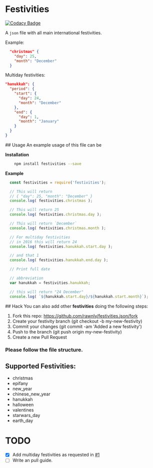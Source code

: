 # Festivities

[![Codacy Badge](https://api.codacy.com/project/badge/Grade/1436efa4eb3843319a903f4f1fb230ed)](https://www.codacy.com/app/fedevitale99/festivities-json?utm_source=github.com&utm_medium=referral&utm_content=Rawnly/festivities.json&utm_campaign=badger)

A `json` file with all main international festivities.

Example:
```json
  "christmas" {
    "day": 25,
    "month": "December"
  }
```

Multiday festivities:
```json
"hanukkah": {
  "period": {
    "start": {
      "day": 24,
      "month": "December"
    },
    "end": {
      "day": 1,
      "month": "January"
    }
  }
}
```

## Usage
An example usage of this file can be

**Installation**
```bash
	npm install festivities --save
```

**Example**
```javascript
  const festivities = require('festivities');

  // This will return
  // { "day": 25, "month": "December" }
  console.log( festivities.christmas );

  // This will return 25
  console.log( festivities.christmas.day );

  // This will return `December`
  console.log( festivities.christmas.month );

  // For multiday festivities
  // in 2016 this will return 24
  console.log( festivities.hanukkah.start.day );

  // and that 1
  console.log( festivities.hanukkah.end.day );

  // Print full date

  // abbreviation
  var hanukkah = festivities.hanukkah;

  // this will return "24 December"
  console.log( `${hanukkah.start.day}/${hanukkah.start.month}`);

```

## Hack
You can also add other **festivities** doing the following steps:

1. Fork this repo: https://github.com/rawnly/festivities.json/fork
2. Create your festivity branch (git checkout -b my-new-festivity)
3. Commit your changes (git commit -am 'Added a new festivity')
4. Push to the branch (git push origin my-new-festivity)
5. Create a new Pull Request

### Please follow the file structure.

## Supported Festivities:

- christmas
- epifany
- new_year
- chinese_new_year
- hanukkah
- halloween
- valentines
- starwars_day
- earth_day


# TODO
- [x] Add multiday festivities as requested in [#1](https://github.com/Rawnly/festivities.json/issues/1)
- [ ] Write an pull guide.

